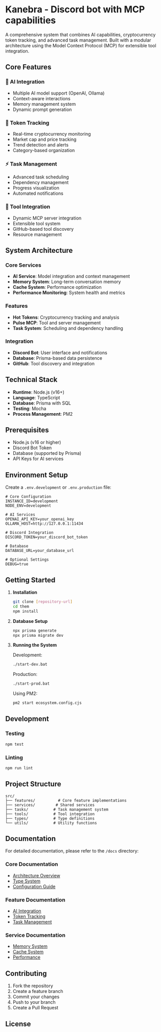# Kanebra - Discord bot with MCP capabilities

A comprehensive system that combines AI capabilities, cryptocurrency token tracking, and advanced task management. Built with a modular architecture using the Model Context Protocol (MCP) for extensible tool integration.

## Core Features

### 🤖 AI Integration
- Multiple AI model support (OpenAI, Ollama)
- Context-aware interactions
- Memory management system
- Dynamic prompt generation

### 💎 Token Tracking
- Real-time cryptocurrency monitoring
- Market cap and price tracking
- Trend detection and alerts
- Category-based organization

### ⚡ Task Management
- Advanced task scheduling
- Dependency management
- Progress visualization
- Automated notifications

### 🔌 Tool Integration
- Dynamic MCP server integration
- Extensible tool system
- GitHub-based tool discovery
- Resource management

## System Architecture

### Core Services
- **AI Service**: Model integration and context management
- **Memory System**: Long-term conversation memory
- **Cache System**: Performance optimization
- **Performance Monitoring**: System health and metrics

### Features
- **Hot Tokens**: Cryptocurrency tracking and analysis
- **Pulse MCP**: Tool and server management
- **Task System**: Scheduling and dependency handling

### Integration
- **Discord Bot**: User interface and notifications
- **Database**: Prisma-based data persistence
- **GitHub**: Tool discovery and integration

## Technical Stack

- **Runtime**: Node.js (v16+)
- **Language**: TypeScript
- **Database**: Prisma with SQL
- **Testing**: Mocha
- **Process Management**: PM2

## Prerequisites

- Node.js (v16 or higher)
- Discord Bot Token
- Database (supported by Prisma)
- API Keys for AI services

## Environment Setup

Create a `.env.development` or `.env.production` file:

```env
# Core Configuration
INSTANCE_ID=development
NODE_ENV=development

# AI Services
OPENAI_API_KEY=your_openai_key
OLLAMA_HOST=http://127.0.0.1:11434

# Discord Integration
DISCORD_TOKEN=your_discord_bot_token

# Database
DATABASE_URL=your_database_url

# Optional Settings
DEBUG=true
```

## Getting Started

1. **Installation**
   ```bash
   git clone [repository-url]
   cd them
   npm install
   ```

2. **Database Setup**
   ```bash
   npx prisma generate
   npx prisma migrate dev
   ```

3. **Running the System**
   
   Development:
   ```bash
   ./start-dev.bat
   ```
   
   Production:
   ```bash
   ./start-prod.bat
   ```
   
   Using PM2:
   ```bash
   pm2 start ecosystem.config.cjs
   ```

## Development

### Testing
```bash
npm test
```

### Linting
```bash
npm run lint
```

## Project Structure

```
src/
├── features/          # Core feature implementations
├── services/         # Shared services
├── tasks/           # Task management system
├── tools/           # Tool integration
├── types/           # Type definitions
└── utils/           # Utility functions
```

## Documentation

For detailed documentation, please refer to the `/docs` directory:

### Core Documentation
- [Architecture Overview](/docs/ARCHITECTURE.md)
- [Type System](/docs/TYPES.md)
- [Configuration Guide](/docs/configuration.md)

### Feature Documentation
- [AI Integration](/docs/features/ai-integration.md)
- [Token Tracking](/docs/features/hot-tokens.md)
- [Task Management](/docs/features/tasks.md)

### Service Documentation
- [Memory System](/docs/services/memory.md)
- [Cache System](/docs/services/cache.md)
- [Performance](/docs/services/performance.md)

## Contributing

1. Fork the repository
2. Create a feature branch
3. Commit your changes
4. Push to your branch
5. Create a Pull Request

## License

